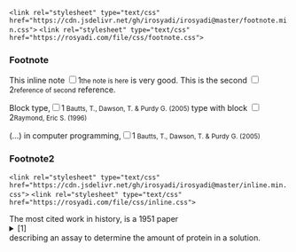 `<link rel="stylesheet" type="text/css" href="https://cdn.jsdelivr.net/gh/irosyadi/irosyadi@master/footnote.min.css">`
`<link rel="stylesheet" type="text/css" href="https://rosyadi.com/file/css/footnote.css">`


### Footnote

<p class="inline"> This inline note <input id="id1" type="checkbox"><label for="id1">1</label><small>the note is here</small> is very good. This is the second <input id="id2" type="checkbox"><label for="id2">2</label><small>reference of second</small> reference. </p>

<p class="block">Block type,<input id="b1" type="checkbox"><label for="b1">1</label><small> Bautts, T., Dawson, T. & Purdy G. (2005)
  </small> type with block <input id="b2" type="checkbox"><label for="b2">2</label><small>Raymond, Eric S. (1996) </small> </p>

<p class="hover">(…) in computer programming,<input id="h1" type="checkbox"><label for="h1">1</label><small>  Bautts, T., Dawson, T. & Purdy G. (2005)</small> </p>



### Footnote2

`<link rel="stylesheet" type="text/css" href="https://cdn.jsdelivr.net/gh/irosyadi/irosyadi@master/inline.min.css">`
`<link rel="stylesheet" type="text/css" href="https://rosyadi.com/file/css/inline.css">`

<body>
The most cited work in history, is a 1951 paper<details><summary>[1]</summary> Lowry, O. H., Rosebrough, N. J., Farr, A. L. & Randall, R. J. J. Biol. Chem. 193, 265–275 (1951).</details> describing an assay to determine the amount of protein in a solution.
</body>

